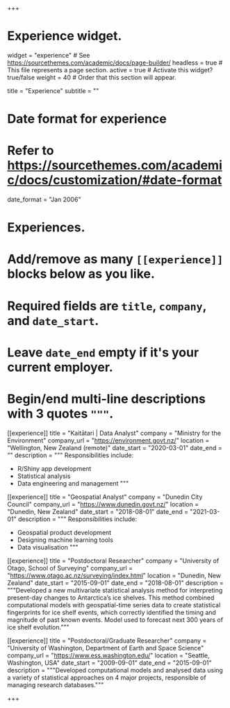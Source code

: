 +++
# Experience widget.
widget = "experience"  # See https://sourcethemes.com/academic/docs/page-builder/
headless = true  # This file represents a page section.
active = true  # Activate this widget? true/false
weight = 40  # Order that this section will appear.

title = "Experience"
subtitle = ""

# Date format for experience
#   Refer to https://sourcethemes.com/academic/docs/customization/#date-format
date_format = "Jan 2006"

# Experiences.
#   Add/remove as many `[[experience]]` blocks below as you like.
#   Required fields are `title`, `company`, and `date_start`.
#   Leave `date_end` empty if it's your current employer.
#   Begin/end multi-line descriptions with 3 quotes `"""`.
[[experience]]
  title = "Kaitātari | Data Analyst"
  company = "Ministry for the Environment"
  company_url = "https://environment.govt.nz/"
  location = "Wellington, New Zealand (remote)"
  date_start = "2020-03-01"
  date_end = ""
  description = """
  Responsibilities include:
  
  * R/Shiny app development
  * Statistical analysis
  * Data engineering and management
  """
  
[[experience]]
  title = "Geospatial Analyst"
  company = "Dunedin City Council"
  company_url = "https://www.dunedin.govt.nz/"
  location = "Dunedin, New Zealand"
  date_start = "2018-08-01"
  date_end = "2021-03-01"
  description = """
  Responsibilities include:
  
  * Geospatial product development
  * Designing machine learning tools
  * Data visualisation
  """

[[experience]]
  title = "Postdoctoral Researcher"
  company = "University of Otago, School of Surveying"
  company_url = "https://www.otago.ac.nz/surveying/index.html"
  location = "Dunedin, New Zealand"
  date_start = "2015-09-01"
  date_end = "2018-08-01"
  description = """Developed a new multivariate statistical analysis method for interpreting present-day changes to Antarctica’s ice shelves.  This method combined computational models with geospatial-time series data to create statistical fingerprints for ice shelf events, which correctly identified the timing and magnitude of past known events.  Model used to forecast next 300 years of ice shelf evolution."""
  
[[experience]]
  title = "Postdoctoral/Graduate Researcher"
  company = "University of Washington, Department of Earth and Space Science"
  company_url = "https://www.ess.washington.edu/"
  location = "Seattle, Washington, USA"
  date_start = "2009-09-01"
  date_end = "2015-09-01"
  description = """Developed computational models and analysed data using a variety of statistical approaches on 4 major projects, responsible of managing research databases."""

+++

